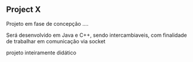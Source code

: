## Project X

Projeto em fase de concepção ....

Será desenvolvido em Java e C++, sendo intercambiaveis, com finalidade de trabalhar em comunicação via socket

projeto inteiramente didático
